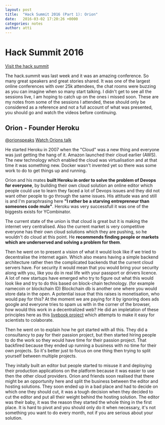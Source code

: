 ```yaml
---
layout: post
title:  "Hack Summit 2016 (Part 1): Orion"
date:   2016-03-02 17:20:26 +0000
categories: notes
author: atti
---
```


# Hack Summit 2016
[Visit the hack summit](https://hacksummit.org/)

The hack.summit was last week and it was an amazing conference. So many great speakers and great stories shared. 
It was one of the largest online conferences with over 25k attendees, the chat rooms were buzzing as you can imagine when so many start talking. 
I didn't get to see all the sessions live, I am hoping to catch up on the ones i missed soon. 
These are my notes from some of the sessions I attended, these should only be considered as a reference and not a full account of what was presented, you should go and watch the videos before continuing.

## Orion - Founder Heroku
[@orionspeaks](https://twitter.com/orionspeaks)
[Watch Orions talk](https://www.crowdcast.io/e/hacksummit-2016/3)

He started Heroku in 2007 when the "Cloud" was a new thing and everyone was just getting the hang of it.
Amazon launched their cloud earlier (AWS). The new technology which enabled the cloud was virtualisation and at that time it was something new. Docker wasn't invented yet so there was some work to do to get things up and running.

Orion and his mates **built Heroku in order to solve the problem of Devops for everyone**, by building their own cloud solution an online editor which people could use to learn they faced a lot of Devops issues and they did not want other people to go through the same issues. His attitude was and still is and I'm paraphrasing here **"I rather be a starving entrepreneur than someones code mule"**. Heroku was very successfull it was one of the biggests exists for YCombinator.

The current state of the union is that cloud is great but it is making the internet very centralised. Also the current market
is very competitive everyone has their own cloud solutions which they are pushing, so he wouldn't do cloud at this point.
He **recommends finding people or markets which are underserved and solving a problem for them**.

Then he went on to present a vision of what it would look like if we tried to decentralise the internet again. 
Which also means having a simple backend architecture rather then the complicated backends that the current cloud servers have. 
For security it would mean that you would bring your security along with you, like you do in real life with your passport or drivers licence.
A lot of new startups have emerged who try to figure out what this would look like and try to do this based on block-chain technology.
(for example namecoin or blockchain ID)
Blockchain db is another one where you would store data in the open. A potential issue that this raises is monetisation, who would pay for this? At the moment we are paying for it by ignoring does ads google and everyone tries to spam us with in the corner of the browser, how would this work in a decentralized web?
He did an impletation of these principles here as this [livebook project](https://github.com/inkandswitch/livebook) which attempts to make it easy for scientists to colaborate.

Then he went on to explain how he got started with all this. They did a consultancy to pay for their passion project, but then started hiring people to do the work so they would have time for their passion project. That backfired because they ended up running a business with no time for their own projects. So it's better just to focus on one thing then trying to split yourself between multiple projects.

They initally built an editor but people started to misuse it and deploying their production applications on the platform because it was easier to use then the other cloud providers. Orion and friends soon realised that there might be an opportunity here and split the business between the editor and hosting solutions. They soon ended up in a bad place and had to decide on which one they should cut, it was a tough decision when they decided to cut the editor and put all their weight behind the hosting solution. The editor was their baby, it was the reason they started the whole thing in the first place.
It is hard to pivot and you should only do it when necessary, it's not something you want to do every month, not if you are serious about your solution.
